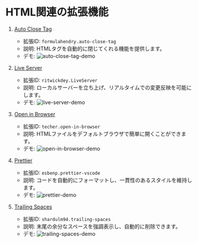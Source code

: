 <!--

Copyright © lvncer
All rights reserved.
Creative Commons Attribution 4.0 License (International): https://creativecommons.org/licenses/by/4.0/legalcode

-->

# HTML関連の拡張機能

1. [Auto Close Tag](https://marketplace.visualstudio.com/items?itemName=formulahendry.auto-close-tag)
   - 拡張ID: `formulahendry.auto-close-tag`
   - 説明: HTMLタグを自動的に閉じてくれる機能を提供します。
   - デモ: ![auto-close-tag-demo](https://raw.githubusercontent.com/formulahendry/vscode-auto-close-tag/master/images/usage.gif)

2. [Live Server](https://marketplace.visualstudio.com/items?itemName=ritwickdey.LiveServer)
   - 拡張ID: `ritwickdey.LiveServer`
   - 説明: ローカルサーバーを立ち上げ、リアルタイムでの変更反映を可能にします。
   - デモ: ![live-server-demo](https://raw.githubusercontent.com/ritwickdey/vscode-live-server/master/images/Screenshot/vscode-live-server-animated-demo.gif)

3. [Open in Browser](https://marketplace.visualstudio.com/items?itemName=techer.open-in-browser)
   - 拡張ID: `techer.open-in-browser`
   - 説明: HTMLファイルをデフォルトブラウザで簡単に開くことができます。
   - デモ: ![open-in-browser-demo](https://raw.githubusercontent.com/TechER/vscode-open-in-browser/master/images/demo.gif)

4. [Prettier](https://marketplace.visualstudio.com/items?itemName=esbenp.prettier-vscode)
   - 拡張ID: `esbenp.prettier-vscode`
   - 説明: コードを自動的にフォーマットし、一貫性のあるスタイルを維持します。
   - デモ: ![prettier-demo](https://raw.githubusercontent.com/prettier/prettier-vscode/main/demo.gif)

5. [Trailing Spaces](https://marketplace.visualstudio.com/items?itemName=shardulm94.trailing-spaces)
   - 拡張ID: `shardulm94.trailing-spaces`
   - 説明: 末尾の余分なスペースを強調表示し、自動的に削除できます。
   - デモ: ![trailing-spaces-demo](https://raw.githubusercontent.com/shardulm94/vscode-trailing-spaces/master/screenshots/trailing-spaces.png)
